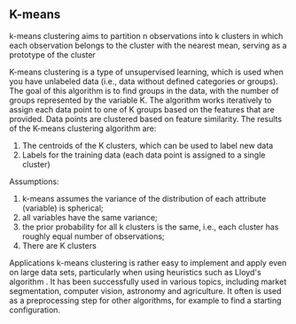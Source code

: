 ## K-means
k-means clustering aims to partition n observations into k clusters in which each observation belongs to the cluster with the nearest mean, serving as a prototype of the cluster


K-means clustering is a type of unsupervised learning, which is used when you have unlabeled data (i.e., data without defined categories or groups). The goal of this algorithm is to find groups in the data, with the number of groups represented by the variable K. The algorithm works iteratively to assign each data point to one of K groups based on the features that are provided. Data points are clustered based on feature similarity. The results of the K-means clustering algorithm are:
1. The centroids of the K clusters, which can be used to label new data
2. Labels for the training data (each data point is assigned to a single cluster)

Assumptions:
1. k-means assumes the variance of the distribution of each attribute (variable) is spherical;
2. all variables have the same variance;
3. the prior probability for all k clusters is the same, i.e., each cluster has roughly equal number of observations;
4. There are K clusters

Applications
k-means clustering is rather easy to implement and apply even on large data sets, particularly when using heuristics such as Lloyd's algorithm . It has been successfully used in various topics, including market segmentation, computer vision, astronomy and agriculture. 
It often is used as a preprocessing step for other algorithms, for example to find a starting configuration.


